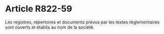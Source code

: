 # Article R822-59

Les registres, répertoires et documents prévus par les textes réglementaires sont ouverts et établis au nom de la société.